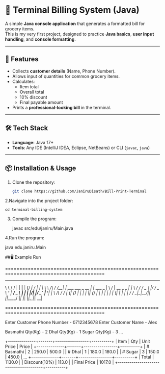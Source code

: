 # 🧾 Terminal Billing System (Java)

A simple **Java console application** that generates a formatted bill for grocery items.  
This is my very first project, designed to practice **Java basics**, **user input handling**, and **console formatting**.  

---

## 🚀 Features
- Collects **customer details** (Name, Phone Number).
- Allows input of quantities for common grocery items.
- Calculates:
  - Item total
  - Overall total
  - 10% discount
  - Final payable amount
- Prints a **professional-looking bill** in the terminal.

---

## 🛠️ Tech Stack
- **Language**: Java 17+  
- **Tools**: Any IDE (IntelliJ IDEA, Eclipse, NetBeans) or CLI (`javac`, `java`)

---

## 📦 Installation & Usage
1. Clone the repository:
   ```bash
   git clone https://github.com/JaniruDisath/Bill-Print-Terminal

2.Navigate into the project folder:

    cd terminal-billing-system

3. Compile the program:
   
   javac src/edu/janiru/Main.java

4.Run the program:

  java edu.janiru.Main


##🖥️ Example Run


=========================================================================================
   __          __  _                _           _   __  __            _
   \ \        / / | |              | |         (_) |  \/  |          | |
    \ \  /\  / /__| | ___ ___ _ __ | |_ ___     _  | \  / | __ _ _ __| |_
     \ \/  \/ / _ \ |/ __/ _ \ '_ \| __/ _ \   | | | |\/| |/ _` | '__| __|
      \  /\  /  __/ | (_| (_) | | | | || (_) |  | | | |  | | (_| | |  | |_
       \/  \/ \___|_|\___\___/|_| |_|\__\___/   |_| |_|  |_|\__,_|_|   \__|

=========================================================================================

Enter Customer Phone Number  -  0712345678
Enter Customer Name  -  Alex

Basmathi Qty(Kg) - 2
Dhal Qty(Kg)     - 1
Sugar Qty(Kg)    - 3
...

+--------------+-------+-----------------+----------+
| Item         | Qty   | Unit Price      | Price    |
+--------------+-------+-----------------+----------+
| # Basmathi   | 2     | 250.0           | 500.0    |
| # Dhal       | 1     | 180.0           | 180.0    |
| # Sugar      | 3     | 150.0           | 450.0    |
...
+--------------+-------+-----------------+----------+
|                          Total         | 1130.0   |
|                          Discount(10%) | 113.0    |
|                          Final Price   | 1017.0   |
+----------------------------------------+----------+


  


